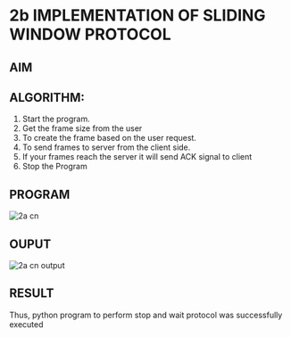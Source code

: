 # 2b IMPLEMENTATION OF SLIDING WINDOW PROTOCOL
## AIM
## ALGORITHM:
1. Start the program.
2. Get the frame size from the user
3. To create the frame based on the user request.
4. To send frames to server from the client side.
5. If your frames reach the server it will send ACK signal to client
6. Stop the Program
## PROGRAM

![2a cn](https://github.com/user-attachments/assets/348fa0d5-086d-4225-b576-e98302f05551)

## OUPUT

![2a cn output](https://github.com/user-attachments/assets/b64b7282-378e-4b82-af1d-b8fe1882d727)


## RESULT
Thus, python program to perform stop and wait protocol was successfully executed
